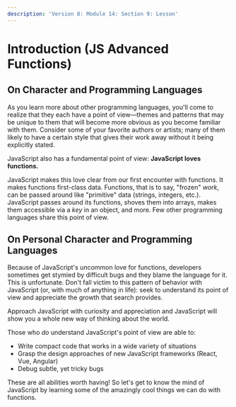 ```yaml
---
description: 'Version 8: Module 14: Section 9: Lesson'
---
```


# Introduction (JS Advanced Functions)

## On Character and Programming Languages

As you learn more about other programming languages, you'll come to realize that they each have a point of view—themes and patterns that may be unique to them that will become more obvious as you become familiar with them. Consider some of your favorite authors or artists; many of them likely to have a certain style that gives their work away without it being explicitly stated.

JavaScript also has a fundamental point of view: **JavaScript loves functions.**

JavaScript makes this love clear from our first encounter with functions. It makes functions first-class data. Functions, that is to say, "frozen" _work_, can be passed around like "primitive" data (strings, integers, etc.). JavaScript passes around its functions, shoves them into arrays, makes them accessible via a _key_ in an object, and more. Few other programming languages share this point of view.

## On Personal Character and Programming Languages

Because of JavaScript's uncommon love for functions, developers sometimes get stymied by difficult bugs and they blame the language for it. This is unfortunate. Don't fall victim to this pattern of behavior with JavaScript (or, with much of anything in life): seek to understand its point of view and appreciate the growth that search provides.

Approach JavaScript with curiosity and appreciation and JavaScript will show you a whole new way of thinking about the world.

Those who _do_ understand JavaScript's point of view are able to:

* Write compact code that works in a wide variety of situations
* Grasp the design approaches of new JavaScript frameworks (React, Vue, Angular)
* Debug subtle, yet tricky bugs

These are all abilities worth having! So let's get to know the mind of JavaScript by learning some of the amazingly cool things we can do with functions.
